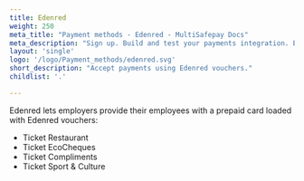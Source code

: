 ```yaml
---
title: Edenred
weight: 250
meta_title: "Payment methods - Edenred - MultiSafepay Docs"
meta_description: "Sign up. Build and test your payments integration. Explore our products and services. Use our API Reference, SDKs, and wrappers. Get support."
layout: 'single'
logo: '/logo/Payment_methods/edenred.svg'
short_description: "Accept payments using Edenred vouchers."
childlist: '.'

---
```


Edenred lets employers provide their employees with a prepaid card loaded with Edenred vouchers:  

- Ticket Restaurant
- Ticket EcoCheques
- Ticket Compliments
- Ticket Sport & Culture